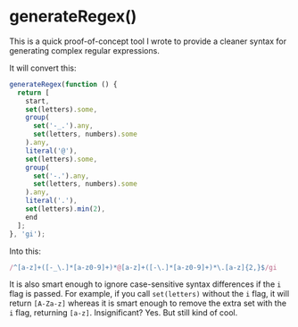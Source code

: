 # generateRegex()

This is a quick proof-of-concept tool I wrote to provide a cleaner syntax for generating complex
regular expressions.

It will convert this:

```javascript
generateRegex(function () {
  return [
    start,
    set(letters).some,
    group(
      set('-_.').any,
      set(letters, numbers).some
    ).any,
    literal('@'),
    set(letters).some,
    group(
      set('-.').any,
      set(letters, numbers).some
    ).any,
    literal('.'),
    set(letters).min(2),
    end
  ];
}, 'gi');
```

Into this:

```javascript
/^[a-z]+([-_\.]*[a-z0-9]+)*@[a-z]+([-\.]*[a-z0-9]+)*\.[a-z]{2,}$/gi
```

It is also smart enough to ignore case-sensitive syntax differences if the `i` flag is passed.  For
example, if you call `set(letters)` without the `i` flag, it will return `[A-Za-z]` whereas it is
smart enough to remove the extra set with the `i` flag, returning `[a-z]`.  Insignificant?  Yes.
But still kind of cool.
